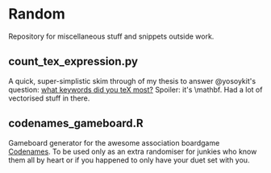 # Random
Repository for miscellaneous stuff and snippets outside work.

## count_tex_expression.py
A quick, super-simplistic skim through of my thesis to answer @yosoykit's question: [what keywords did you teX most?](https://twitter.com/yosoykit/status/996870912963117056)
Spoiler: it's \mathbf. Had a lot of vectorised stuff in there.

## codenames_gameboard.R
Gameboard generator for the awesome association boardgame [Codenames](https://czechgames.com/en/codenames/).
To be used only as an extra randomiser for junkies who know them all by heart or if you happened to only have your duet set with you.
